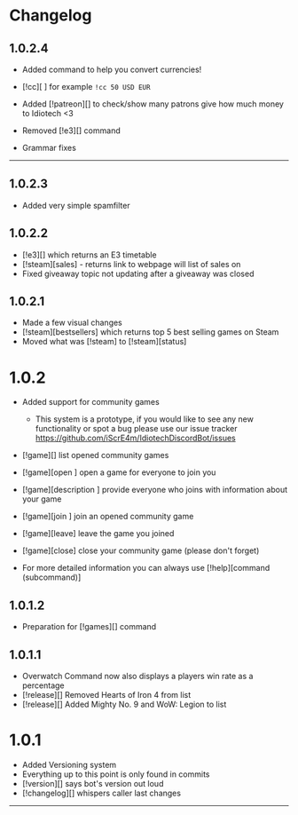 Changelog
=========

1.0.2.4
-------
* Added command to help you convert currencies! 
* [!cc][<number> <from> <to>] for example `!cc 50 USD EUR`

* Added [!patreon][] to check/show many patrons give how much money to Idiotech <3 
* Removed [!e3][] command
* Grammar fixes
_____

1.0.2.3
-------
* Added very simple spamfilter

1.0.2.2
-------
* [!e3][] which returns an E3 timetable
* [!steam][sales] - returns link to webpage will list of sales on
* Fixed giveaway topic not updating after a giveaway was closed

1.0.2.1
-------
* Made a few visual changes
* [!steam][bestsellers] which returns top 5 best selling games on Steam
* Moved what was [!steam] to [!steam][status]

1.0.2
=====

* Added support for community games
    * This system is a prototype, if you would like to see any new functionality or spot a bug please use our issue tracker
     https://github.com/iScrE4m/IdiotechDiscordBot/issues

* [!game][]                             list opened community games
* [!game][open <gamename>]                         open a game for everyone to join you
* [!game][description <description>]    provide everyone who joins with information about your game
* [!game][join <gamename>]              join an opened community game
* [!game][leave]                        leave the game you joined
* [!game][close]                        close your community game (please don't forget)
* For more detailed information you can always use [!help][command (subcommand)]

1.0.1.2
-------
* Preparation for [!games][] command

1.0.1.1
-------
* Overwatch Command now also displays a players win rate as a percentage
* [!release][] Removed Hearts of Iron 4  from list
* [!release][] Added Mighty No. 9 and WoW: Legion to list

1.0.1
=====
* Added Versioning system
* Everything up to this point is only found in commits
* [!version][] says bot's version out loud
* [!changelog][] whispers caller last changes
** **